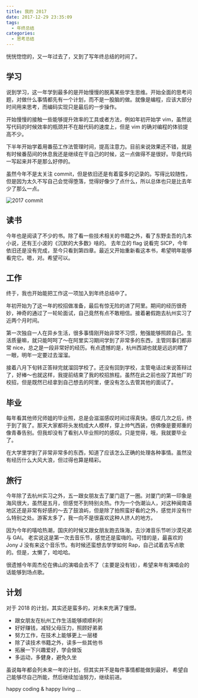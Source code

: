 ```yaml
---
title: 我的 2017
date: 2017-12-29 23:35:09
tags:
  - 年终总结
categories:
  - 思考总结
---
```


恍恍惚惚的，又一年过去了，又到了写年终总结的时间了。

## 学习
说到学习，这一年学到最多的是开始慢慢的脱离某些学生思维。开始全面的思考问题，对做什么事情都先有一个计划，而不是一股脑的做。就像是编程，应该大部分时间用来思考，而编码实现只是最后的一步操作。

开始慢慢的接触一些能够提升效率的工具或者方法，例如年初开始学 vim，虽然说写代码的时候效率的瓶颈并不在敲代码的速度上，但是 vim 的确对编程的体验提高不少。

下半年开始学着用番茄工作法管理时间，提高注意力。目前来说效果还不错，就是有时候番茄间的休息我还是继续在干自己的时候，这一点做得不是很好。毕竟代码一写起来并不是那么好停的。

虽然今年不是太关注 commit，但是依旧还是有着蛮多的记录的。写得比较随性，但是因为太久不写自己会觉得堕落，觉得好像少了点什么，所以总体也只是比去年少了那么一点。

![2017 commit](https://ahonn-me.oss-cn-beijing.aliyuncs.com/images/7j9aq.jpg)

<!--more-->

## 读书
今年也是阅读了不少的书。除了看一些技术相关的书籍之外，看了东野圭吾的几本小说，还有王小波的《沉默的大多数》啥的。
去年立的 flag 说看完 SICP，今年依旧还是没有完成，至今只看到第四章。最近又开始重新看这本书，希望明年能够看完它。嗯，对。希望可以。

## 工作
终于，我也开始能把工作这一项加入到年终总结中了。

年初开始为了这一年的校招做准备，最后有惊无险的进了阿里。期间的经历很奇妙，神奇的通过了一轮轮面试，自己竟然有点不敢相信。接着暑假跑去杭州实习了近两个月时间。

第一次独自一人在异乡生活，很多事情刚开始非常不习惯，勉强能够照顾自己。生活质量嘛，就只能呵呵了～在阿里实习期间学到了非常多的东西，主管同事们都非常 nice，总之是一段非常好的经历。有点遗憾的是，杭州西湖也就是远远的瞟了一眼，明年一定要过去溜溜。

接着八月下旬转正答辩完就溜回学校了。还没有回到学校，主管电话过来说答辩过了，好棒～也就这样，我提前结束了我的校招旅程。虽然在此之前也投了其他厂的校招，但是既然已经拿到自己想去的阿里，便没有怎么去管其他的面试了。

## 毕业
每年看其他师兄师姐的毕业照，总是会滋滋感叹时间过得真快。感叹几次之后，终于到了我了。那天大家都将头发梳成大人模样，穿上帅气西装，仿佛像是要郑重的像青春告别。但我却没有了看别人毕业照时的感叹。只是觉得，哦，我就要毕业了。

在大学里学到了非常非常多的东西，知道了应该怎么正确的处理各种事情。虽然没有经历什么大风大浪，但过得也算是精彩。

## 旅行

今年除了去杭州实习之外，五一跟女朋友去了厦门逛了一圈。对厦门的第一印象是海风很大，虽然是五月，但感觉不到特别炎热。作为一个伪潮汕人，对这种闽南语地区还是非常有好感的～去了鼓浪屿，但是除了拍照蛮好看的之外，感觉并没有什么特别之处。游客太多了，我一向不是很喜欢这种人挤人的地方。

因为今年的嘻哈热潮，国庆的时候又跟女朋友跑去珠海，去沙滩音乐节听沙漠兄弟与 GAI。
老实说这是第一次去音乐节，感觉还是蛮嗨的。可惜的是，最喜欢的 Jony J 没有来这个音乐节。有时候还蛮想去学学如何 Rap，自己试着去写点歌的。但是，太懒了，哈哈哈。

很遗憾今年周杰伦在佛山的演唱会去不了（主要是没有钱），希望来年有演唱会的话能够到场点歌。

## 计划
对于 2018 的计划，其实还是蛮多的，对未来充满了憧憬。

- 跟女朋友在杭州工作生活能够顺顺利利
- 好好赚钱，减轻父母压力，照顾好弟弟
- 努力工作，在技术上能够更上一层楼
- 除了读技术书籍之外，读多一些其他书
- 拓展一下兴趣爱好，学会做饭
- 多运动，多健身，避免久坐

虽说每年都会列未来一年的计划，但其实并不是每件事情都能做到最好。
希望自己能够尽自己所能，然后继续加油努力，继续前进。

happy coding & happy living ...


